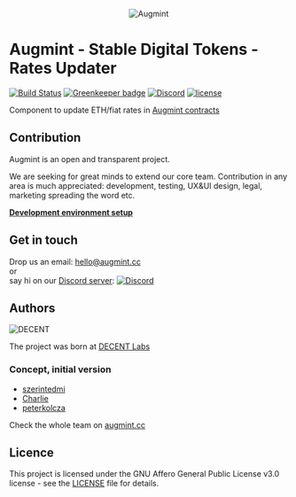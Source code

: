 <span style="display:block;text-align:center">![Augmint](http://www.augmint.cc/android-chrome-192x192.png)
</span>

# Augmint - Stable Digital Tokens - Rates Updater

[![Build Status](https://travis-ci.org/Augmint/augmint-ratesfeeder.svg?branch=staging)](https://travis-ci.org/Augmint/augmint-ratesfeeder)
[![Greenkeeper badge](https://badges.greenkeeper.io/Augmint/augmint-ratesfeeder.svg)](https://greenkeeper.io/)
[![Discord](https://img.shields.io/discord/407574313810788364.svg)](https://discord.gg/PwDmsnu)
[![license](https://img.shields.io/github/license/Augmint/augmint-ratesfeeder.svg)](https://github.com/Augmint/augmint-ratesfeeder/blob/master/LICENSE)

Component to update ETH/fiat rates in [Augmint contracts](<(https://github.com/Augmint/augmint-contracts)>)

## Contribution

Augmint is an open and transparent project.

We are seeking for great minds to extend our core team. Contribution in any area is much appreciated: development, testing, UX&UI design, legal, marketing spreading the word etc.

**[Development environment setup](docs/developmentEnvironment.md)**

## Get in touch

Drop us an email: hello@augmint.cc  
 or  
say hi on our [Discord server](https://discord.gg/PwDmsnu): [![Discord](https://img.shields.io/discord/407574313810788364.svg)](https://discord.gg/PwDmsnu)

## Authors

![DECENT](http://www.decent.org/images/logo-voronoi_120x33.png)

The project was born at [DECENT Labs](http://www.decent.org)

### Concept, initial version

* [szerintedmi](https://github.com/szerintedmi)
* [Charlie](https://github.com/krosza)
* [peterkolcza](https://github.com/peterkolcza)

Check the whole team on [augmint.cc](http://www.augmint.cc)

## Licence

This project is licensed under the GNU Affero General Public License v3.0 license - see the [LICENSE](LICENSE) file for details.
